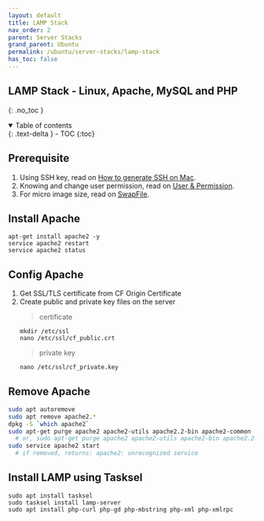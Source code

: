 ```yaml
---
layout: default    
title: LAMP Stack
nav_order: 2
parent: Server Stacks
grand_parent: Ubuntu
permalink: /ubuntu/server-stacks/lamp-stack
has_toc: false
---
```


## LAMP Stack - Linux, Apache, MySQL and PHP
{: .no_toc } 

<details open markdown="block">
  <summary>
    Table of contents
  </summary>
  {: .text-delta }
- TOC
{:toc}
</details>

## Prerequisite 

1. Using SSH key, read on [How to generate SSH on Mac](/linux/ssh).
2. Knowing and change user permission, read on [User & Permission](/linux/user-and-permission).
3. For micro image size, read on [SwapFile](/linux/swapfile).

## Install Apache 

```
apt-get install apache2 -y
service apache2 restart
service apache2 status
```

## Config Apache 
1. Get SSL/TLS certificate from CF Origin Certificate 
2. Create public and private key files on the server
    > certificate 
    ```
    mkdir /etc/ssl
    nano /etc/ssl/cf_public.crt
    ```
    > private key 
    ```
    nano /etc/ssl/cf_private.key
    ```

## Remove Apache

```bash
sudo apt autoremove
sudo apt remove apache2.*
dpkg -S `which apache2`
sudo apt-get purge apache2 apache2-utils apache2.2-bin apache2-common
  # or, sudo apt-get purge apache2 apache2-utils apache2-bin apache2.2-common
sudo service apache2 start
  # if removed, returns: apache2: unrecognized service
```

## Install LAMP using Tasksel 

```
sudo apt install tasksel 
sudo tasksel install lamp-server 
sudo apt install php-curl php-gd php-mbstring php-xml php-xmlrpc 
```
